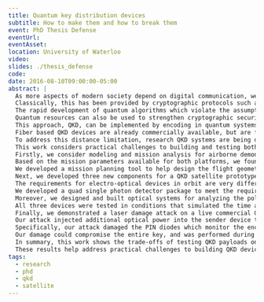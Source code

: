 ```yaml
---
title: Quantum key distribution devices
subtitle: How to make them and how to break them
event: PhD Thesis Defense
eventUrl: 
eventAsset: 
location: University of Waterloo
video: 
slides: ./thesis_defense
code:
date: 2016-08-10T09:00:00-05:00
abstract: |
  As more aspects of modern society depend on digital communication, we increasingly rely on infrastructure that ensures the privacy and security of this communication.
  Classically, this has been provided by cryptographic protocols such as public-key encryption, in which secrets called keys are exchanged between different parties to enable secure communication.
  The rapid development of quantum algorithms which violate the assumptions of these protocols, however, poses a security challenge to modern cryptography. 
  Quantum resources can also be used to strengthen cryptographic security, particularly the security of key exchange protocols.
  This approach, QKD, can be implemented by encoding in quantum systems such as single photons sent through free-space or a fiber.
  Fiber based QKD devices are already commercially available, but are fundamentally limited to distributing keys over a few hundred kilometers.
  To address this distance limitation, research QKD systems are being developed to exchange keys through free-space to satellites.
  This work considers practical challenges to building and testing both types of QKD devices.
  Firstly, we consider modeling and mission analysis for airborne demonstrations of QKD to stratospheric balloons and aircraft to simulate a satellite.
  Based on the mission parameters available for both platforms, we found aircraft platforms were more promising for testing prototype QKD satellite systems.
  We developed a mission planning tool to help design the flight geometries for testing the device.
  Next, we developed three new components for a QKD satellite prototype.
  The requirements for electro-optical devices in orbit are very different from lab environments, mandating new approaches to designing QKD devices.
  We developed a quad single photon detector package to meet the requirements for free-space links to low earth orbit.
  Moreover, we designed and built optical systems for analyzing the polarization of photons and an adaptive optics unit to increase the efficiency of collecting the encoded photons.
  All three devices were tested in conditions that simulated the time and loss of a satellite pass.
  Finally, we demonstrated a laser damage attack on a live commercial QKD system.
  Our attack injected additional optical power into the sender device to modify security-critical components.
  Specifically, our attack damaged the PIN diodes which monitor the encoded photon number, reducing their sensitivity or completely blinding them.
  Our damage could compromise the entire key, and was performed during system operation while raising no alarms.
  In summary, this work shows the trade-offs of testing QKD payloads on different airborne platforms, develops components for a satellite QKD payload, and demonstrates a security vulnerability in a commercial QKD system that can fully compromise the key.
  These results help address practical challenges to building QKD devices, improving the security of modern cryptography.
tags:
  - research
  - phd
  - qkd
  - satellite
---
```

